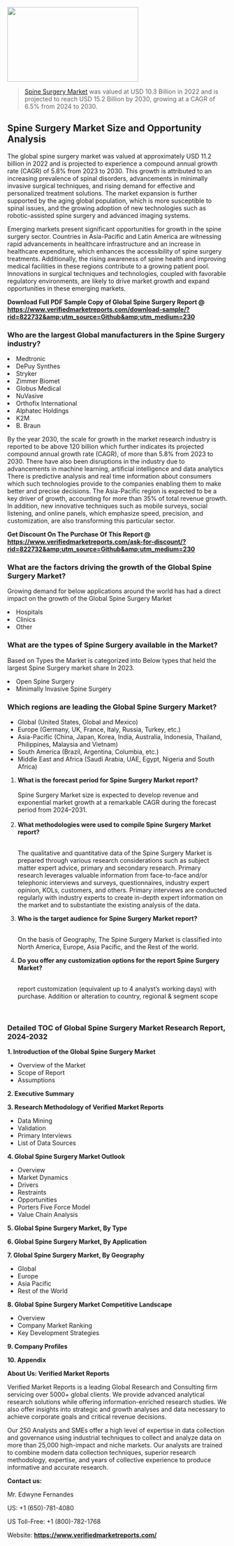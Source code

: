 <img src="https://ffe5etoiles.com/wp-content/uploads/2024/12/MST1-300x171.png" alt="" width="300" height="171" class="alignnone size-medium wp-image-20088" /><blockquote><p><p><a href="https://www.verifiedmarketreports.com/download-sample/?rid=822732&utm_source=Github&utm_medium=230" target="_blank">Spine Surgery Market</a> was valued at USD 10.3 Billion in 2022 and is projected to reach USD 15.2 Billion by 2030, growing at a CAGR of 6.5% from 2024 to 2030.</p></blockquote><p><h2>Spine Surgery Market Size and Opportunity Analysis</h2><p>The global spine surgery market was valued at approximately USD 11.2 billion in 2022 and is projected to experience a compound annual growth rate (CAGR) of 5.8% from 2023 to 2030. This growth is attributed to an increasing prevalence of spinal disorders, advancements in minimally invasive surgical techniques, and rising demand for effective and personalized treatment solutions. The market expansion is further supported by the aging global population, which is more susceptible to spinal issues, and the growing adoption of new technologies such as robotic-assisted spine surgery and advanced imaging systems.</p><p>Emerging markets present significant opportunities for growth in the spine surgery sector. Countries in Asia-Pacific and Latin America are witnessing rapid advancements in healthcare infrastructure and an increase in healthcare expenditure, which enhances the accessibility of spine surgery treatments. Additionally, the rising awareness of spine health and improving medical facilities in these regions contribute to a growing patient pool. Innovations in surgical techniques and technologies, coupled with favorable regulatory environments, are likely to drive market growth and expand opportunities in these emerging markets.</p></p><p class=""><strong>Download Full PDF Sample Copy of Global Spine Surgery Report @ <a href="https://www.verifiedmarketreports.com/download-sample/?rid=822732&amp;utm_source=Github&amp;utm_medium=230" target="_blank">https://www.verifiedmarketreports.com/download-sample/?rid=822732&amp;utm_source=Github&amp;utm_medium=230</a></strong></p><h3 id="" class="">Who are the largest Global manufacturers in the Spine Surgery industry?</h3><p><li>Medtronic</li><li> DePuy Synthes</li><li> Stryker</li><li> Zimmer Biomet</li><li> Globus Medical</li><li> NuVasive</li><li> Orthofix International</li><li> Alphatec Holdings</li><li> K2M</li><li> B. Braun</li></p><div class=""><div class="" dir="" data-message-author-role="" data-message-id="" data-message-model-slug=""><div class=""><div class=""><div class=""><div class="" dir="" data-message-author-role="" data-message-id="" data-message-model-slug=""><div class=""><div class=""><p>By the year 2030, the scale for growth in the market research industry is reported to be above 120 billion which further indicates its projected compound annual growth rate (CAGR), of more than 5.8% from 2023 to 2030. There have also been disruptions in the industry due to advancements in machine learning, artificial intelligence and data analytics There is predictive analysis and real time information about consumers which such technologies provide to the companies enabling them to make better and precise decisions. The Asia-Pacific region is expected to be a key driver of growth, accounting for more than 35% of total revenue growth. In addition, new innovative techniques such as mobile surveys, social listening, and online panels, which emphasize speed, precision, and customization, are also transforming this particular sector.</p><p><strong>Get Discount On The Purchase Of This Report @&nbsp; <a href="https://www.verifiedmarketreports.com/ask-for-discount/?rid=822732&amp;utm_source=Github&amp;utm_medium=230" target="_blank">https://www.verifiedmarketreports.com/ask-for-discount/?rid=822732&amp;utm_source=Github&amp;utm_medium=230</a></strong></p></div></div></div></div></div></div></div></div><h3 id="" class="">What are the factors driving the growth of the Global Spine Surgery Market?</h3><p id="" class="">Growing demand for below applications around the world has had a direct impact on the growth of the Global Spine Surgery Market</p><p id="" class=""><li>Hospitals</li><li> Clinics</li><li> Other</li></p><h3 id="" class="">What are the types of Spine Surgery available in the Market?</h3><p id="" class="">Based on Types the Market is categorized into Below types that held the largest Spine Surgery market share In 2023.</p><p id="" class=""><li>Open Spine Surgery</li><li> Minimally Invasive Spine Surgery</li></p><h3 id="" class="">Which regions are leading the Global Spine Surgery Market?</h3><ul><li>Global (United States, Global and Mexico)</li><li>Europe (Germany, UK, France, Italy, Russia, Turkey, etc.)</li><li>Asia-Pacific (China, Japan, Korea, India, Australia, Indonesia, Thailand, Philippines, Malaysia and Vietnam)</li><li>South America (Brazil, Argentina, Columbia, etc.)</li><li>Middle East and Africa (Saudi Arabia, UAE, Egypt, Nigeria and South Africa)</li></ul><p><ol><li><strong>What is the forecast period for Spine Surgery Market report?<br /></strong><br /><span data-sheets-root="1" data-sheets-value="{&quot;1&quot;:2,&quot;2&quot;:&quot;XXXX size is expected to develop revenue and exponential market growth at a remarkable CAGR during the forecast period from 2024&ndash;2030.&quot;}" data-sheets-userformat="{&quot;2&quot;:12674,&quot;4&quot;:{&quot;1&quot;:2,&quot;2&quot;:16776960},&quot;10&quot;:2,&quot;11&quot;:0,&quot;15&quot;:&quot;Arial&quot;,&quot;16&quot;:12}">Spine Surgery Market size is expected to develop revenue and exponential market growth at a remarkable CAGR during the forecast period from 2024&ndash;2031.</span><br /><br /></li><li><strong>What methodologies were used to compile Spine Surgery Market report?<br /><br /></strong><p>The qualitative and quantitative data of the&nbsp;Spine Surgery Market is prepared through various research considerations such as subject matter expert advice, primary and secondary research. Primary research leverages valuable information from face-to-face and/or telephonic interviews and surveys, questionnaires, industry expert opinion, KOLs, customers, and others. Primary interviews are conducted regularly with industry experts to create in-depth expert information on the market and to substantiate the existing analysis of the data.&nbsp;</p></li><li><strong>Who is the target audience for Spine Surgery Market report?<br /><br /></strong><p>On the basis of Geography, The&nbsp;Spine Surgery Market is classified into North America, Europe, Asia Pacific, and the Rest of the world.</p></li><li><strong>Do you offer any customization options for the report Spine Surgery Market?<br /><br /></strong><p>report customization (equivalent up to 4 analyst&rsquo;s working days) with purchase. Addition or alteration to country, regional &amp; segment scope</p><p>&nbsp;</p></li></ol></p><h3 id="" class="">Detailed TOC of Global Spine Surgery Market Research Report, 2024-2032</h3><p id="" class=""><strong>1. Introduction of the Global Spine Surgery Market</strong></p><ul><li>Overview of the Market</li><li>Scope of Report</li><li>Assumptions</li></ul><p id="" class=""><strong>2. Executive Summary</strong></p><p id="" class=""><strong>3. Research Methodology of&nbsp;Verified Market Reports</strong></p><ul><li>Data Mining</li><li>Validation</li><li>Primary Interviews</li><li>List of Data Sources</li></ul><p id="" class=""><strong>4. Global Spine Surgery Market Outlook</strong></p><ul><li>Overview</li><li>Market Dynamics</li><li>Drivers</li><li>Restraints</li><li>Opportunities</li><li>Porters Five Force Model</li><li>Value Chain Analysis</li></ul><p id="" class=""><strong>5. Global Spine Surgery Market, By&nbsp;Type</strong></p><p id="" class=""><strong>6. Global Spine Surgery Market, By Application</strong></p><p id="" class=""><strong>7. Global Spine Surgery Market, By Geography</strong></p><ul><li>Global</li><li>Europe</li><li>Asia Pacific</li><li>Rest of the World</li></ul><p id="" class=""><strong>8. Global Spine Surgery Market Competitive Landscape</strong></p><ul><li>Overview</li><li>Company Market Ranking</li><li>Key Development Strategies</li></ul><p id="" class=""><strong>9. Company Profiles</strong></p><p id="" class=""><strong>10. Appendix</strong></p><p id="" class=""><strong>About Us: Verified Market Reports</strong></p><p id="" class="">Verified Market Reports is a leading Global Research and Consulting firm servicing over 5000+ global clients. We provide advanced analytical research solutions while offering information-enriched research studies. We also offer insights into strategic and growth analyses and data necessary to achieve corporate goals and critical revenue decisions.</p><p id="" class="">Our 250 Analysts and SMEs offer a high level of expertise in data collection and governance using industrial techniques to collect and analyze data on more than 25,000 high-impact and niche markets. Our analysts are trained to combine modern data collection techniques, superior research methodology, expertise, and years of collective experience to produce informative and accurate research.</p><p id="" class=""><strong>Contact us:</strong></p><p id="" class="">Mr. Edwyne Fernandes</p><p id="" class="">US: +1 (650)-781-4080</p><p id="" class="">US Toll-Free: +1 (800)-782-1768</p><p id="" class="">Website: <a target="" data-test-app-aware-link=""><strong>https://www.verifiedmarketreports.com/</strong></a></p>
